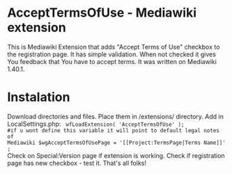 # AcceptTermsOfUse - Mediawiki extension
This is Mediawiki Extension that adds "Accept Terms of Use" checkbox to the registration page. It has simple validation. When not checked it gives You feedback that You have to accept terms.
It was written on Mediawiki 1.40.1.

# Instalation
Download directories and files. Place them in /extensions/ directory. Add in LocalSettings.php:
<code>
wfLoadExtension( 'AcceptTermsOfUse' );
#if u wont define this variable it will point to default legal notes of Mediawiki
$wgAcceptTermsOfUsePage = '[[Project:TermsPage|Terms Name]]' ;
</code>
Check on Special:Version page if extension is working. Check if registration page has new checkbox - test it.
That's all folks!

